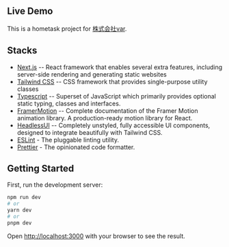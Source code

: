 ## Live Demo

This is a hometask project for [株式会社var](https://var-co-ltd-frontend.vercel.app/).

## Stacks

- [Next.js](https://nextjs.org) -- React framework that enables several extra features, including server-side rendering and generating static websites
- [Tailwind CSS](https://tailwindcss.com) -- CSS framework that provides single-purpose utility classes
- [Typescript](https://www.typescriptlang.org/) -- Superset of JavaScript which primarily provides optional static typing, classes and interfaces.
- [FramerMotion](https://www.framer.com/motion/) -- Complete documentation of the Framer Motion animation library. A production-ready motion library for React.
- [HeadlessUI](https://headlessui.com/) -- Completely unstyled, fully accessible UI components, designed to integrate beautifully with Tailwind CSS.
- [ESLint](https://eslint.org) - The pluggable linting utility.
- [Prettier](https://prettier.io/) - The opinionated code formatter.

## Getting Started

First, run the development server:

```bash
npm run dev
# or
yarn dev
# or
pnpm dev
```

Open [http://localhost:3000](http://localhost:3000) with your browser to see the result.
